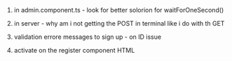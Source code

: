 1. in admin.component.ts - look for better solorion for  waitForOneSecond()

2. in server - why am i not getting the POST in terminal like i do with th GET

3. validation errore messages to sign up - on ID issue

4. activate <!-- [disabled]="!signupForm.valid" --> on the register component HTML